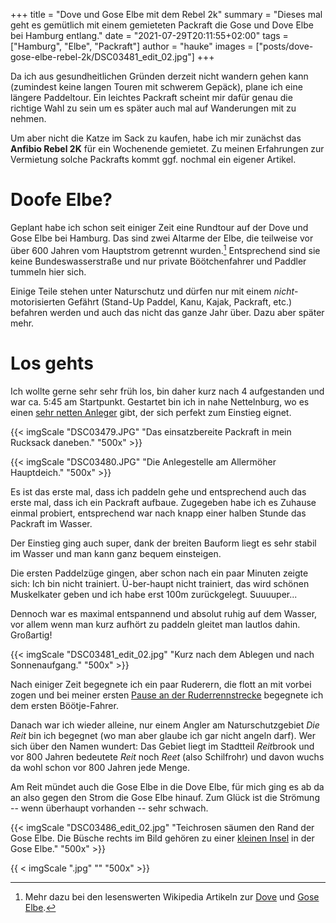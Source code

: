+++
title = "Dove und Gose Elbe mit dem Rebel 2k"
summary = "Dieses mal geht es gemütlich mit einem gemieteten Packraft die Gose und Dove Elbe bei Hamburg entlang."
date = "2021-07-29T20:11:55+02:00"
tags = ["Hamburg", "Elbe", "Packraft"]
author = "hauke"
images = ["posts/dove-gose-elbe-rebel-2k/DSC03481_edit_02.jpg"]
+++

Da ich aus gesundheitlichen Gründen derzeit nicht wandern gehen kann (zumindest keine langen Touren mit schwerem Gepäck), plane ich eine längere Paddeltour.
Ein leichtes Packraft scheint mir dafür genau die richtige Wahl zu sein um es später auch mal auf Wanderungen mit zu nehmen.

Um aber nicht die Katze im Sack zu kaufen, habe ich mir zunächst das **Anfibio Rebel 2K** für ein Wochenende gemietet.
Zu meinen Erfahrungen zur Vermietung solche Packrafts kommt ggf. nochmal ein eigener Artikel.

# Doofe Elbe?

Geplant habe ich schon seit einiger Zeit eine Rundtour auf der Dove und Gose Elbe bei Hamburg.
Das sind zwei Altarme der Elbe, die teilweise vor über 600 Jahren vom Hauptstrom getrennt wurden.[^1]
Entsprechend sind sie keine Bundeswasserstraße und nur private Böötchenfahrer und Paddler tummeln hier sich.

Einige Teile stehen unter Naturschutz und dürfen nur mit einem *nicht*-motorisierten Gefährt (Stand-Up Paddel, Kanu, Kajak, Packraft, etc.) befahren werden und auch das nicht das ganze Jahr über.
Dazu aber später mehr.

# Los gehts

Ich wollte gerne sehr sehr früh los, bin daher kurz nach 4 aufgestanden und war ca. 5:45 am Startpunkt.
Gestartet bin ich in nahe Nettelnburg, wo es einen [sehr netten Anleger](https://osm.org/go/0HoK2mFI0?m=) gibt, der sich perfekt zum Einstieg eignet.

{{< imgScale "DSC03479.JPG" "Das einsatzbereite Packraft in mein Rucksack daneben." "500x" >}}

{{< imgScale "DSC03480.JPG" "Die Anlegestelle am Allermöher Hauptdeich." "500x" >}}

Es ist das erste mal, dass ich paddeln gehe und entsprechend auch das erste mal, dass ich ein Packraft aufbaue.
Zugegeben habe ich es Zuhause einmal probiert, entsprechend war nach knapp einer halben Stunde das Packraft im Wasser.

Der Einstieg ging auch super, dank der breiten Bauform liegt es sehr stabil im Wasser und man kann ganz bequem einsteigen.

Die ersten Paddelzüge gingen, aber schon nach ein paar Minuten zeigte sich: Ich bin nicht trainiert.
Ü-ber-haupt nicht trainiert, das wird schönen Muskelkater geben und ich habe erst 100m zurückgelegt.
Suuuuper...

Dennoch war es maximal entspannend und absolut ruhig auf dem Wasser, vor allem wenn man kurz aufhört zu paddeln gleitet man lautlos dahin.
Großartig!

{{< imgScale "DSC03481_edit_02.jpg" "Kurz nach dem Ablegen und nach Sonnenaufgang." "500x" >}}

Nach einiger Zeit begegnete ich ein paar Ruderern, die flott an mit vorbei zogen und bei meiner ersten [Pause an der Ruderrennstrecke](https://osm.org/go/0HoKV37zI?m=) begegnete ich dem ersten Böötje-Fahrer.

Danach war ich wieder alleine, nur einem Angler am Naturschutzgebiet *Die Reit* bin ich begegnet (wo man aber glaube ich gar nicht angeln darf).
Wer sich über den Namen wundert: Das Gebiet liegt im Stadtteil *Reit*brook und vor 800 Jahren bedeutete *Reit* noch *Reet* (also Schilfrohr) und davon wuchs da wohl schon vor 800 Jahren jede Menge.

Am Reit mündet auch die Gose Elbe in die Dove Elbe, für mich ging es ab da an also gegen den Strom die Gose Elbe hinauf.
Zum Glück ist die Strömung -- wenn überhaupt vorhanden -- sehr schwach.

{{< imgScale "DSC03486_edit_02.jpg" "Teichrosen säumen den Rand der Gose Elbe. Die Büsche rechts im Bild gehören zu einer [kleinen Insel](https://osm.org/go/0HoKR2Op4--?m=) in der Gose Elbe." "500x" >}}

[^1]: Mehr dazu bei den lesenswerten Wikipedia Artikeln zur [Dove](https://de.wikipedia.org/wiki/Dove_Elbe) und [Gose Elbe](https://de.wikipedia.org/wiki/Gose_Elbe).


{{ < imgScale ".jpg" "" "500x" >}}
